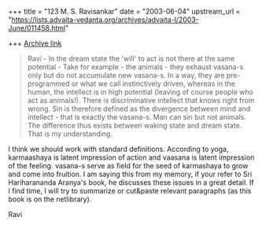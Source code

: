 +++
title = "123 M. S. Ravisankar"
date = "2003-06-04"
upstream_url = "https://lists.advaita-vedanta.org/archives/advaita-l/2003-June/011458.html"

+++
[Archive link](https://lists.advaita-vedanta.org/archives/advaita-l/2003-June/011458.html)


> Ravi - In the dream state the 'will' to act is not there at the same
> potential - Take for example - the animals - they exhaust vasana-s only
> but do not accumulate new vasana-s.  In a way, they are pre-programmed
> or what we call instinctively driven, whereas in the human, the
> intellect is in high potential (leaving of course people who act as
> animals!). There is discriminative intellect that knows right from
> wrong.  Sin is therefore defined as the divergence between mind and
> intellect - that is exactly the vasana-s.  Man can sin but not animals.
> The difference thus exists between waking state and dream state. That is
> my understanding.
>

I think we should work with standard definitions. According to yoga,
karmaashaya is latent impression of action and vaasana is latent impression
of the feeling. vasana-s serve as field for the seed of karmashaya to grow
and come into fruition. I am saying this from my memory, if your refer to
Sri Hariharananda Aranya's book, he  discusses these issues in a great
detail.  If I find time, I will try to summarize or cut&paste relevant
paragraphs (as this book is on the netlibrary).

Ravi


